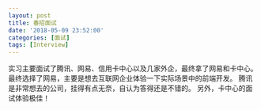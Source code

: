 ```yaml
---
layout: post
title: 春招面试
date: '2018-05-09 23:52:00'
categories: [面试]
tags: [Interview]
---
```


实习主要面试了腾讯、网易、信用卡中心以及几家外企，最终拿了网易和卡中心。
最终选择了网易，主要是想去互联网企业体验一下实际场景中的前端开发。
腾讯是非常想去的公司，挂得有点无奈，自认为答得还是不错的。
另外，卡中心的面试体验极佳！